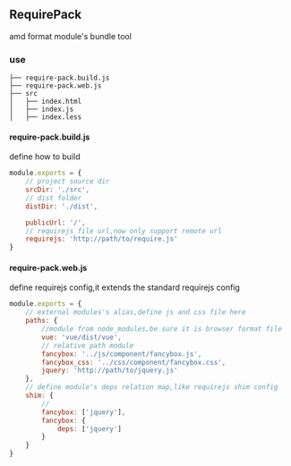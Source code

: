 ## RequirePack

amd format module's bundle tool



### use
```
├── require-pack.build.js
├── require-pack.web.js
├── src
│   ├── index.html
│   ├── index.js
│   ├── index.less
```


#### require-pack.build.js
define how to build
```js
module.exports = {
    // project source dir
    srcDir: './src',
    // dist folder
    distDir: './dist',

    publicUrl: '/',
    // requirejs file url,now only support remote url
    requirejs: 'http://path/to/require.js'
}
```

#### require-pack.web.js

define requirejs config,it extends the standard requirejs config

```js
module.exports = {
    // external modules's alias,define js and css file here
    paths: {
        //module from node_modules,be sure it is browser format file
        vue: 'vue/dist/vue',
        // relative path module
        fancybox: '../js/component/fancybox.js',
        fancybox_css: '../css/component/fancybox.css',
        jquery: 'http://path/to/jquery.js'
    },
    // define module's deps relation map,like requirejs shim config
    shim: {
        //
        fancybox: ['jquery'],
        fancybox: {
            deps: ['jquery']
        }
    }
}
```
